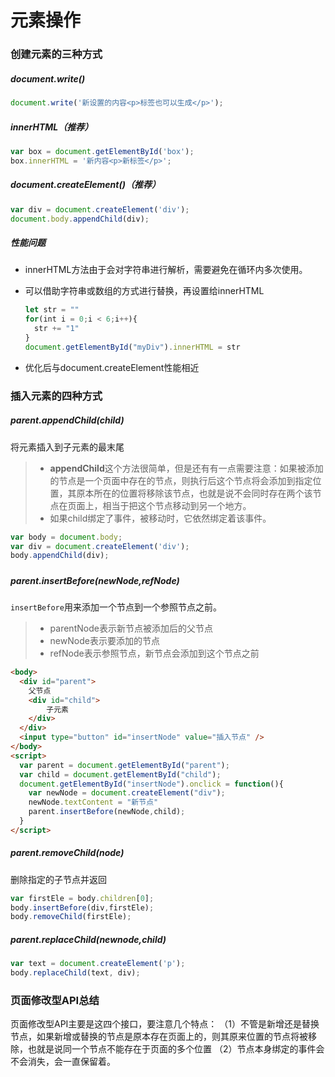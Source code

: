 # 元素操作

### 创建元素的三种方式

##### document.write()

```javascript
document.write('新设置的内容<p>标签也可以生成</p>');
```

##### innerHTML（推荐）

```javascript
var box = document.getElementById('box');
box.innerHTML = '新内容<p>新标签</p>';
```

##### document.createElement()（推荐）

```javascript
var div = document.createElement('div');
document.body.appendChild(div);
```

##### 性能问题

- innerHTML方法由于会对字符串进行解析，需要避免在循环内多次使用。

- 可以借助字符串或数组的方式进行替换，再设置给innerHTML

  ```js
  let str = ""
  for(int i = 0;i < 6;i++){
  	str += "1"
  }
  document.getElementById("myDiv").innerHTML = str
  ```

- 优化后与document.createElement性能相近

### 插入元素的四种方式

#####  parent.appendChild(child)

将元素插入到子元素的最末尾

> - **appendChild**这个方法很简单，但是还有有一点需要注意：如果被添加的节点是一个页面中存在的节点，则执行后这个节点将会添加到指定位置，其原本所在的位置将移除该节点，也就是说不会同时存在两个该节点在页面上，相当于把这个节点移动到另一个地方。
> -  如果child绑定了事件，被移动时，它依然绑定着该事件。

```js
var body = document.body;
var div = document.createElement('div');
body.appendChild(div);
```

#####  

##### parent.insertBefore(newNode,refNode)

`insertBefore`用来添加一个节点到一个参照节点之前。

> - parentNode表示新节点被添加后的父节点
> - newNode表示要添加的节点
> - refNode表示参照节点，新节点会添加到这个节点之前

```html
<body>
  <div id="parent">
    父节点
    <div id="child">				
        子元素
    </div>
  </div>
  <input type="button" id="insertNode" value="插入节点" />
</body>
<script>
  var parent = document.getElementById("parent");
  var child = document.getElementById("child");
  document.getElementById("insertNode").onclick = function(){
  	var newNode = document.createElement("div");
  	newNode.textContent = "新节点"
  	parent.insertBefore(newNode,child);
  }
</script>
```



##### parent.removeChild(node)

删除指定的子节点并返回

```js
var firstEle = body.children[0];
body.insertBefore(div,firstEle);
body.removeChild(firstEle);
```



##### parent.replaceChild(newnode,child)

```javascript
var text = document.createElement('p');
body.replaceChild(text, div);
```



### 页面修改型API总结

页面修改型API主要是这四个接口，要注意几个特点：
 （1）不管是新增还是替换节点，如果新增或替换的节点是原本存在页面上的，则其原来位置的节点将被移除，也就是说同一个节点不能存在于页面的多个位置
 （2）节点本身绑定的事件会不会消失，会一直保留着。